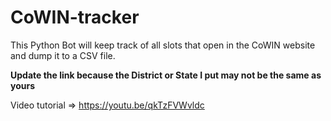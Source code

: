 # CoWIN-tracker
This Python Bot will keep track of all slots that open in the CoWIN website and dump it to a CSV file.

**Update the link because the District or State I put may not be the same as yours**

Video tutorial => https://youtu.be/qkTzFVWvldc
